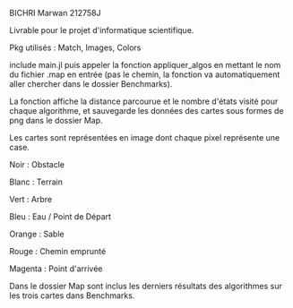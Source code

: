 BICHRI Marwan 212758J

Livrable pour le projet d'informatique scientifique.

Pkg utilisés : Match, Images, Colors

include main.jl puis appeler la fonction appliquer_algos en mettant le nom du fichier .map en entrée (pas le chemin, la fonction va automatiquement aller chercher dans le dossier Benchmarks).

La fonction affiche la distance parcourue et le nombre d'états visité pour chaque algorithme, et sauvegarde les données des cartes sous formes de png dans le dossier Map.

Les cartes sont représentées en image dont chaque pixel représente une case.

Noir : Obstacle

Blanc : Terrain

Vert : Arbre

Bleu : Eau / Point de Départ

Orange : Sable

Rouge : Chemin emprunté

Magenta : Point d'arrivée

Dans le dossier Map sont inclus les derniers résultats des algorithmes sur les trois cartes dans Benchmarks.
